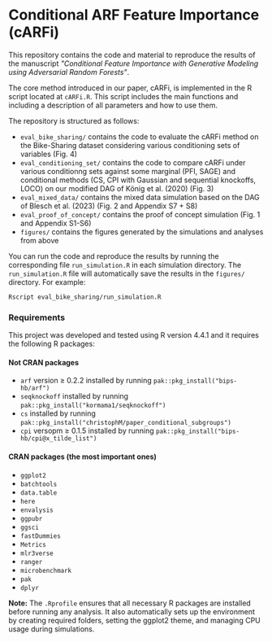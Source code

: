 # Conditional ARF Feature Importance (cARFi)

This repository contains the code and material to reproduce the results
of the manuscript *"Conditional Feature Importance with Generative Modeling
using Adversarial Random Forests"*.

The core method introduced in our paper, cARFi, is implemented in the R script 
located at `cARFi.R`. This script includes the main functions and including a
description of all parameters and how to use them.

The repository is structured as follows:

* `eval_bike_sharing/` contains the code to evaluate the cARFi method on 
the Bike-Sharing dataset considering various conditioning sets of variables (Fig. 4)
* `eval_conditioning_set/` contains the code to compare cARFi under various 
conditionng sets against some marginal (PFI, SAGE) and conditional methods 
(CS, CPI with Gaussian and sequential knockoffs, LOCO) on our modified DAG of
König et al. (2020) (Fig. 3)
* `eval_mixed_data/` contains the mixed data simulation based on the DAG of 
Blesch et al. (2023) (Fig. 2 and Appendix S7 + S8)
* `eval_proof_of_concept/` contains the proof of concept simulation (Fig. 1 and
Appendix S1-S6)
* `figures/` contains the figures generated by the simulations and analyses from 
above

You can run the code and reproduce the results by running the corresponding
file `run_simulation.R` in each simulation directory. The `run_simulation.R`
file will automatically save the results in the `figures/` directory. 
For example:

```
Rscript eval_bike_sharing/run_simulation.R
```


### Requirements

This project was developed and tested using R version 4.4.1 and it requires the 
following R packages:

#### Not CRAN packages

- `arf` version $\geq$ 0.2.2 installed by running `pak::pkg_install("bips-hb/arf")`
- `seqknockoff` installed by running `pak::pkg_install("kormama1/seqknockoff")`
- `cs` installed by running `pak::pkg_install("christophM/paper_conditional_subgroups")`
- `cpi` versopm $\geq$ 0.1.5 installed by running `pak::pkg_install("bips-hb/cpi@x_tilde_list")`

#### CRAN packages (the most important ones)

- `ggplot2`
- `batchtools`
- `data.table`
- `here`
- `envalysis`
- `ggpubr`
- `ggsci`
- `fastDummies`
- `Metrics`
- `mlr3verse`
- `ranger`
- `microbenchmark`
- `pak`
- `dplyr`


**Note:** The `.Rprofile` ensures that all necessary R packages are installed 
before running any analysis. It also automatically sets up the environment by 
creating required folders, setting the ggplot2 theme, and managing CPU usage 
during simulations.
